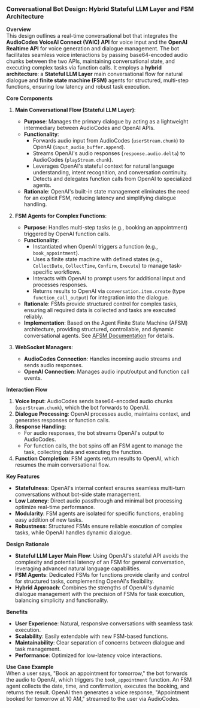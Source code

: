 ### Conversational Bot Design: Hybrid Stateful LLM Layer and FSM Architecture

**Overview**  
This design outlines a real-time conversational bot that integrates the **AudioCodes VoiceAI Connect (VAIC) API** for voice input and the **OpenAI Realtime API** for voice generation and dialogue management. The bot facilitates seamless voice interactions by passing base64-encoded audio chunks between the two APIs, maintaining conversational state, and executing complex tasks via function calls. It employs a **hybrid architecture**: a **Stateful LLM Layer** main conversational flow for natural dialogue and **finite state machine (FSM)** agents for structured, multi-step functions, ensuring low latency and robust task execution.

**Core Components**  
1. **Main Conversational Flow (Stateful LLM Layer)**:
   - **Purpose**: Manages the primary dialogue by acting as a lightweight intermediary between AudioCodes and OpenAI APIs.
   - **Functionality**:
     - Forwards audio input from AudioCodes (`userStream.chunk`) to OpenAI (`input_audio_buffer.append`).
     - Streams OpenAI's audio responses (`response.audio.delta`) to AudioCodes (`playStream.chunk`).
     - Leverages OpenAI's stateful context for natural language understanding, intent recognition, and conversation continuity.
     - Detects and delegates function calls from OpenAI to specialized agents.
   - **Rationale**: OpenAI's built-in state management eliminates the need for an explicit FSM, reducing latency and simplifying dialogue handling.

2. **FSM Agents for Complex Functions**:
   - **Purpose**: Handles multi-step tasks (e.g., booking an appointment) triggered by OpenAI function calls.
   - **Functionality**:
     - Instantiated when OpenAI triggers a function (e.g., `book_appointment`).
     - Uses a finite state machine with defined states (e.g., `CollectDate`, `CollectTime`, `Confirm`, `Execute`) to manage task-specific workflows.
     - Interacts with OpenAI to prompt users for additional input and processes responses.
     - Returns results to OpenAI via `conversation.item.create` (type `function_call_output`) for integration into the dialogue.
   - **Rationale**: FSMs provide structured control for complex tasks, ensuring all required data is collected and tasks are executed reliably.
   - **Implementation**: Based on the Agent Finite State Machine (AFSM) architecture, providing structured, controllable, and dynamic conversational agents. See [AFSM Documentation](fastagent/afsm/README.md) for details.

3. **WebSocket Managers**:
   - **AudioCodes Connection**: Handles incoming audio streams and sends audio responses.
   - **OpenAI Connection**: Manages audio input/output and function call events.

**Interaction Flow**  
1. **Voice Input**: AudioCodes sends base64-encoded audio chunks (`userStream.chunk`), which the bot forwards to OpenAI.
2. **Dialogue Processing**: OpenAI processes audio, maintains context, and generates responses or function calls.
3. **Response Handling**:
   - For audio responses, the bot streams OpenAI's output to AudioCodes.
   - For function calls, the bot spins off an FSM agent to manage the task, collecting data and executing the function.
4. **Function Completion**: FSM agents return results to OpenAI, which resumes the main conversational flow.

**Key Features**  
- **Statefulness**: OpenAI's internal context ensures seamless multi-turn conversations without bot-side state management.
- **Low Latency**: Direct audio passthrough and minimal bot processing optimize real-time performance.
- **Modularity**: FSM agents are isolated for specific functions, enabling easy addition of new tasks.
- **Robustness**: Structured FSMs ensure reliable execution of complex tasks, while OpenAI handles dynamic dialogue.

**Design Rationale**  
- **Stateful LLM Layer Main Flow**: Using OpenAI's stateful API avoids the complexity and potential latency of an FSM for general conversation, leveraging advanced natural language capabilities.
- **FSM Agents**: Dedicated FSMs for functions provide clarity and control for structured tasks, complementing OpenAI's flexibility.
- **Hybrid Approach**: Combines the strengths of OpenAI's dynamic dialogue management with the precision of FSMs for task execution, balancing simplicity and functionality.

**Benefits**  
- **User Experience**: Natural, responsive conversations with seamless task execution.
- **Scalability**: Easily extendable with new FSM-based functions.
- **Maintainability**: Clear separation of concerns between dialogue and task management.
- **Performance**: Optimized for low-latency voice interactions.

**Use Case Example**  
When a user says, "Book an appointment for tomorrow," the bot forwards the audio to OpenAI, which triggers the `book_appointment` function. An FSM agent collects the date, time, and confirmation, executes the booking, and returns the result. OpenAI then generates a voice response, "Appointment booked for tomorrow at 10 AM," streamed to the user via AudioCodes.
